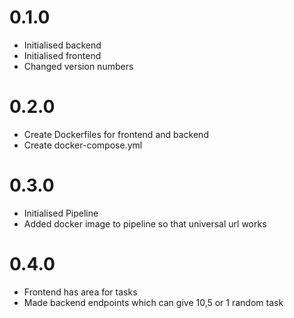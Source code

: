# 0.1.0

- Initialised backend  
- Initialised frontend  
- Changed version numbers

# 0.2.0

- Create Dockerfiles for frontend and backend
- Create docker-compose.yml

# 0.3.0

- Initialised Pipeline  
- Added docker image to pipeline so that universal url works

# 0.4.0  

- Frontend has area for tasks  
- Made backend endpoints which can give 10,5 or 1 random task
